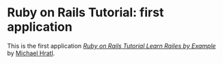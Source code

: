 # Ruby on Rails Tutorial: first application

This is the first application
[*Ruby on Rails Tutorial Learn Railes by Example*](http://railstutorial.org/) by [Michael Hratl](http://michaelart1.com/).
